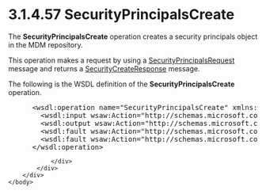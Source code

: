 <html dir="LTR" xmlns:mshelp="http://msdn.microsoft.com/mshelp" xmlns:ddue="http://ddue.schemas.microsoft.com/authoring/2003/5" xmlns:xlink="http://www.w3.org/1999/xlink" xmlns:tool="http://www.microsoft.com/tooltip">
    <head>
        <meta http-equiv="Content-Type" content="text/html; CHARSET=utf-8"></meta>
        <meta name="save" content="history"></meta>
        <title>3.1.4.57 SecurityPrincipalsCreate</title>
        <xml>
            <mshelp:toctitle title="3.1.4.57 SecurityPrincipalsCreate"></mshelp:toctitle>
            <mshelp:rltitle title="[MS-SSMDSWS-15]: SecurityPrincipalsCreate"></mshelp:rltitle>
            <mshelp:keyword index="A" term="dff96185-e697-47a3-8609-cd698b8692ba"></mshelp:keyword>
            <mshelp:attr name="DCSext.ContentType" value="open specification"></mshelp:attr>
            <mshelp:attr name="AssetID" value="dff96185-e697-47a3-8609-cd698b8692ba"></mshelp:attr>
            <mshelp:attr name="TopicType" value="kbRef"></mshelp:attr>
            <mshelp:attr name="DCSext.Title" value="[MS-SSMDSWS-15]: SecurityPrincipalsCreate" />
        </xml>
    </head>
    <body>
        <div id="header">
            <h1 class="heading">3.1.4.57 SecurityPrincipalsCreate</h1>
        </div>
        <div id="mainSection">
            <div id="mainBody">
                <div id="allHistory" class="saveHistory"></div>
                <div id="sectionSection0" class="section" name="collapseableSection">
                    

<p>The <b>SecurityPrincipalsCreate</b> operation creates a
security principals object in the MDM repository. </p>

<p>This operation makes a request by using a <a href="39ddbb0b-421e-4cf1-b6a7-e5dcea8a63b5.html">SecurityPrincipalsRequest</a>
message and returns a <a href="e8497e18-d5e8-465e-8176-5ad8315f054e.html">SecurityCreateResponse</a>
message.</p>

<p>The following is the WSDL definition of the <b>SecurityPrincipalsCreate</b>
operation.</p>

<dl>
<dd>
<div><pre> &lt;wsdl:operation name=&quot;SecurityPrincipalsCreate&quot; xmlns:wsdl=&quot;http://schemas.xmlsoap.org/wsdl/&quot;&gt;
   &lt;wsdl:input wsaw:Action=&quot;http://schemas.microsoft.com/sqlserver/masterdataservices/2009/09/IService/SecurityPrincipalsCreate&quot; name=&quot;SecurityPrincipalsRequest&quot; message=&quot;tns:SecurityPrincipalsRequest&quot; xmlns:wsaw=&quot;http://www.w3.org/2006/05/addressing/wsdl&quot; /&gt;
   &lt;wsdl:output wsaw:Action=&quot;http://schemas.microsoft.com/sqlserver/masterdataservices/2009/09/IService/SecurityPrincipalsCreateResponse&quot; name=&quot;SecurityCreateResponse&quot; message=&quot;tns:SecurityCreateResponse&quot; xmlns:wsaw=&quot;http://www.w3.org/2006/05/addressing/wsdl&quot; /&gt;
   &lt;wsdl:fault wsaw:Action=&quot;http://schemas.microsoft.com/sqlserver/masterdataservices/2009/09/IService/SecurityPrincipalsCreateEditionExpiredMessageFault&quot; name=&quot;EditionExpiredMessageFault&quot; message=&quot;tns:IService_SecurityPrincipalsCreate_EditionExpiredMessageFault_FaultMessage&quot; xmlns:wsaw=&quot;http://www.w3.org/2006/05/addressing/wsdl&quot; /&gt;
   &lt;wsdl:fault wsaw:Action=&quot;http://schemas.microsoft.com/sqlserver/masterdataservices/2009/09/IService/SecurityPrincipalsCreateSkuNotSupportedMessageFault&quot; name=&quot;SkuNotSupportedMessageFault&quot; message=&quot;tns:IService_SecurityPrincipalsCreate_SkuNotSupportedMessageFault_FaultMessage&quot; xmlns:wsaw=&quot;http://www.w3.org/2006/05/addressing/wsdl&quot; /&gt;
 &lt;/wsdl:operation&gt;
</pre></div>
</dd></dl>


                </div>
            </div>
        </div>
    </body>
</html>